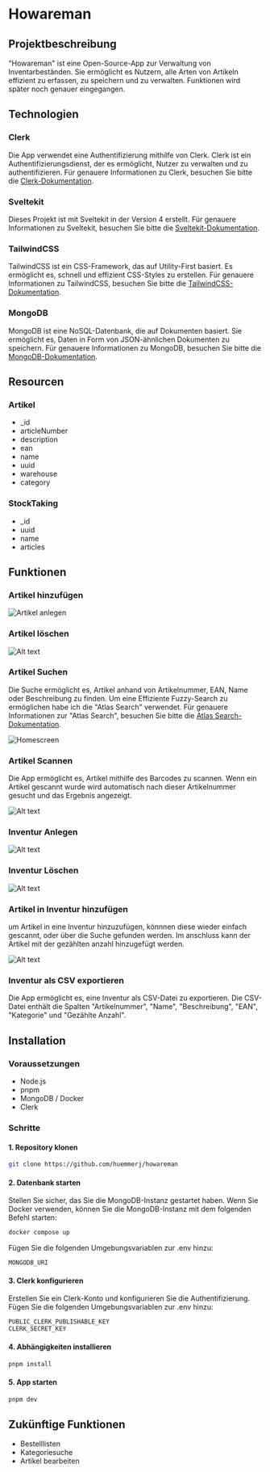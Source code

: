 # Howareman
## Projektbeschreibung
"Howareman" ist eine Open-Source-App zur Verwaltung von Inventarbeständen. Sie ermöglicht es Nutzern, alle Arten von Artikeln effizient zu erfassen, zu speichern und zu verwalten. Funktionen wird später noch genauer eingegangen.

## Technologien


### Clerk
Die App verwendet eine Authentifizierung mithilfe von Clerk. Clerk ist ein Authentifizierungsdienst, der es ermöglicht, Nutzer zu verwalten und zu authentifizieren. Für genauere Informationen zu Clerk, besuchen Sie bitte die [Clerk-Dokumentation](https://docs.clerk.dev/).

### Sveltekit
Dieses Projekt ist mit Sveltekit in der Version 4 erstellt. Für genauere Informationen zu Sveltekit, besuchen Sie bitte die [Sveltekit-Dokumentation](https://kit.svelte.dev/docs).

### TailwindCSS
TailwindCSS ist ein CSS-Framework, das auf Utility-First basiert. Es ermöglicht es, schnell und effizient CSS-Styles zu erstellen. Für genauere Informationen zu TailwindCSS, besuchen Sie bitte die [TailwindCSS-Dokumentation](https://tailwindcss.com/docs).

### MongoDB
MongoDB ist eine NoSQL-Datenbank, die auf Dokumenten basiert. Sie ermöglicht es, Daten in Form von JSON-ähnlichen Dokumenten zu speichern. Für genauere Informationen zu MongoDB, besuchen Sie bitte die [MongoDB-Dokumentation](https://docs.mongodb.com/).

## Resourcen
### Artikel
- _id
- articleNumber
- description
- ean
- name
- uuid
- warehouse
- category

### StockTaking
- _id
- uuid
- name
- articles

## Funktionen
### Artikel hinzufügen

![Artikel anlegen](images/image-1.png)

### Artikel löschen
![Alt text](images/image-2.png)

### Artikel Suchen
Die Suche ermöglicht es, Artikel anhand von Artikelnummer, EAN, Name oder Beschreibung zu finden. Um eine Effiziente Fuzzy-Search zu ermöglichen habe ich die "Atlas Search" verwendet. Für genauere Informationen zur "Atlas Search", besuchen Sie bitte die [Atlas Search-Dokumentation](https://docs.atlas.mongodb.com/atlas-search/).

![Homescreen](images/image.png)


### Artikel Scannen
Die App ermöglicht es, Artikel mithilfe des Barcodes zu scannen. Wenn ein Artikel gescannt wurde wird automatisch nach dieser Artikelnummer gesucht und das Ergebnis angezeigt.

![Alt text](images/image-3.png)

### Inventur Anlegen
![Alt text](images/image-4.png)

### Inventur Löschen
![Alt text](images/image-5.png)

### Artikel in Inventur hinzufügen
um Artikel in eine Inventur hinzuzufügen, könnnen diese wieder einfach gescannt, oder über die Suche gefunden werden. Im anschluss kann der Artikel mit der gezählten anzahl hinzugefügt werden.

![Alt text](images/image-6.png)

### Inventur als CSV exportieren
Die App ermöglicht es, eine Inventur als CSV-Datei zu exportieren. Die CSV-Datei enthält die Spalten "Artikelnummer", "Name", "Beschreibung", "EAN", "Kategorie" und "Gezählte Anzahl".


## Installation
### Voraussetzungen
- Node.js
- pnpm
- MongoDB / Docker
- Clerk

### Schritte
#### 1. Repository klonen
```bash
git clone https://github.com/huemmerj/howareman
```

#### 2. Datenbank starten
Stellen Sie sicher, das Sie die MongoDB-Instanz gestartet haben. Wenn Sie Docker verwenden, können Sie die MongoDB-Instanz mit dem folgenden Befehl starten:

```bash
docker compose up
```

Fügen Sie die folgenden Umgebungsvariablen zur .env hinzu:

```env
MONGODB_URI
```

#### 3. Clerk konfigurieren
Erstellen Sie ein Clerk-Konto und konfigurieren Sie die Authentifizierung. Fügen Sie die folgenden Umgebungsvariablen zur .env hinzu:

```env
PUBLIC_CLERK_PUBLISHABLE_KEY
CLERK_SECRET_KEY
```

#### 4. Abhängigkeiten installieren
```bash
pnpm install
```

#### 5. App starten
```bash
pnpm dev
```



## Zukünftige Funktionen
- Bestelllisten
- Kategoriesuche
- Artikel bearbeiten